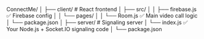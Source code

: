 ConnectMe/
│
├── client/                # React frontend
│   ├── src/
│   │   ├── firebase.js    ✅ Firebase config
│   │   └── pages/
│   │       └── Room.js    ✅ Main video call logic
│   └── package.json
│
├── server/                # Signaling server
│   └── index.js           ✅ Your Node.js + Socket.IO signaling code
│   └── package.json
